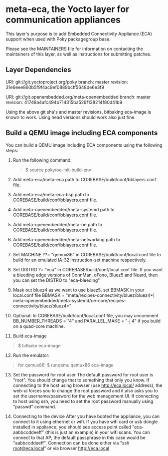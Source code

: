 meta-eca, the Yocto layer for communication appliances
======================================================

This layer's purpose is to add Embedded Connectivity Appliance (ECA) support
when used with Poky packagegroup base.

Please see the MAINTAINERS file for information on contacting the maintainers
of this layer, as well as instructions for submitting patches.

Layer Dependencies
------------------

URI: git://git.yoctoproject.org/poky
branch: master
revision: 31e6eee860b5f9f4ac9ef0889bcff5648de6e3f9

URI: git://git.openembedded.org/meta-openembedded
branch: master
revision: 41748a4afc494b714315ba529f138214f80d41b9

Using the above git sha's and master revisions, bitbaking eca-image is
known to work. Using head versions should work also just fine.


Build a QEMU image including ECA components
-------------------------------------------

You can build a QEMU image including ECA components using the
following steps:

1. Run the following command:

   > $ source poky/oe-init-build-env

2. Add meta-eca/meta-eca path to COREBASE/build/conf/bblayers.conf file.

3. Add meta-eca/meta-eca-bsp path to COREBASE/build/conf/bblayers.conf file.

4. Add meta-openembedded/meta-systemd path to COREBASE/build/conf/bblayers.conf
   file.

5. Add meta-openembedded/meta-oe path to COREBASE/build/conf/bblayers.conf file.

6. Add meta-openembedded/meta-networking path to
   COREBASE/build/conf/bblayers.conf file.

7. Set MACHINE ??= "qemux86" in COREBASE/build/conf/local.conf file to build
   for an emulated IA-32 instruction-set machine respectively.

8. Set DISTRO ?= "eca" in COREBASE/build/conf/local.conf file.
   If you want a bleeding edge versions of ConnMan, oFono, Bluez5 and Neard,
   then you can set the DISTRO to "eca-bleeding"

9. Mask out bluez4 as we want to use bluez5, set BBMASK in your local.conf file
   BBMASK = "meta/recipes-connectivity/bluez/bluez4*|\
   meta-openembedded/meta-systemd/oe-core/recipes-connectivity/bluez/bluez4*"

10. Optional: In COREBASE/build/conf/local.conf file, you may uncomment
   BB_NUMBER_THREADS = "4" and PARALLEL_MAKE = "-j 4" if you build on a
   quad-core machine.

11. Build eca-image

   > $ bitbake eca-image

12. Run the emulator:

   > for qemux86:
   > $ runqemu qemux86 eca-image

13. Set the password for root user
    The default password for root user is "root". You should change
    that to something that only you know. If connecting to the host
    using browser (use http://eca.local/ address), the web-ui
    forces you to change the root password and it also asks you to
    set the username/password for the web management UI.
    If connecting to host using ssh, you need to set the root password
    manually using "passwd" command.

14. Connecting to the device
    After you have booted the appliance, you can connect to it using
    ethernet or wifi. If you have wifi card or usb dongle installed
    in appliance, you should see access point called "eca-aabbccddeeff"
    (this is just an example) in your wifi scans.
    You can connect to that AP, the default passphrase in this case
    would be "aabbccddeeff".
    Connection can be done either via "ssh root@eca.local" or via
    browser http://eca.local

